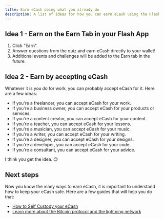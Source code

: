 ```yaml
---
title: Earn eCash doing what you already do
description: A list of ideas for how you can earn eCash using the Flash app.
---
```


## Idea 1 - Earn on the Earn Tab in your Flash App

1. Click "Earn".
1. Answer questions from the quiz and earn eCash directly to your wallet!
1. Additional events and challenges will be added to the Earn tab in the future.

## Idea 2 - Earn by accepting eCash

Whatever it is you do for work, you can probably accept eCash for it. Here are a few ideas:

-   If you're a freelancer, you can accept eCash for your work.
-   If you're a business owner, you can accept eCash for your products or services.
-   If you're a content creator, you can accept eCash for your content.
-   If you're a teacher, you can accept eCash for your lessons.
-   If you're a musician, you can accept eCash for your music.
-   If you're a writer, you can accept eCash for your writing.
-   If you're a designer, you can accept eCash for your designs.
-   If you're a developer, you can accept eCash for your code.
-   If you're a consultant, you can accept eCash for your advice.

I think you get the idea. 😉

## Next steps

Now you know the many ways to earn eCash, it is important to understand how to keep your eCash safe. Here are a few guides that will help you do that:

-   [How to Self Custody your eCash](/en/guides/sweep-to-self-custody)
-   [Learn more about the Bitcoin protocol and the lightning network](/en/the-protocol)